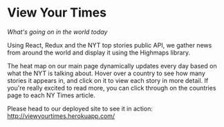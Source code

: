 # View Your Times

*What's going on in the world today*

Using React, Redux and the NYT top stories public API, we gather news from around the world and display it using the Highmaps library. 

The heat map on our main page dynamically updates every day based on what the NYT is talking about. Hover over a country to see how many stories it appears in, and click on it to view each story in more detail. If you're really excited to read more, you can click through on the countries page to each NY Times article.

Please head to our deployed site to see it in action: <http://viewyourtimes.herokuapp.com/>

<!-- ![alt text](https://github.com/adam-p/markdown-here/raw/master/src/common/images/icon48.png "Main Page one") -->
